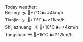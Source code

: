 Today weather:  
Beijing: 🌫  🌡️+7°C 🌬️↓4km/h  
Tianjin: 🌫  🌡️+11°C 🌬️↗11km/h  
Shijiazhuang: ☀️   🌡️+10°C 🌬️→4km/h  
Tangshan: ☀️   🌡️+15°C 🌬️↗12km/h  

